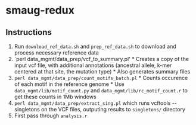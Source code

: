 # smaug-redux

## Instructions

1. Run `download_ref_data.sh` and `prep_ref_data.sh` to download and process necessary reference data
2. `perl data_mgmt/data_prep/vcf_to_summary.pl'
        * Creates a copy of the input vcf file, with additional annotations (ancestral allele, k-mer centered at that site, the mutation type)
        * Also generates summary files
3. `perl data_mgmt/data_prep/count_motifs_batch.pl`
        * Counts occurence of each motif in the reference genome
        * Use `data_mgmt/lib/motif_count.py` and `data_mgmt/lib/rc_motif_count.r` to get these counts in 1Mb windows
4. `perl data_mgmt/data_prep/extract_sing.pl` which runs vcftools --singletons on the VCF files, outputing results to `singletons/` directory
5. First pass through `analysis.r`
